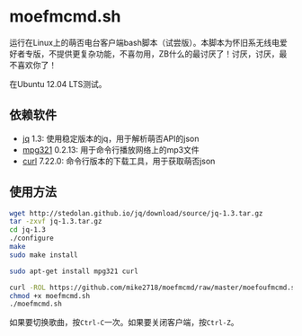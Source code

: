 moefmcmd.sh
===========

运行在Linux上的萌否电台客户端bash脚本（试尝版）。本脚本为怀旧系无线电爱好者专版，不提供更复杂功能，不喜勿用，ZB什么的最讨厌了！讨厌，讨厌，最不喜欢你了！

在Ubuntu 12.04 LTS测试。
 
## 依赖软件 ##
* [jq](http://stedolan.github.io/jq/) 1.3: 使用稳定版本的jq，用于解析萌否API的json
* [mpg321](http://mpg321.sourceforge.net/) 0.2.13: 用于命令行播放网络上的mp3文件
* [curl](http://curl.haxx.se/) 7.22.0: 命令行版本的下载工具，用于获取萌否json

## 使用方法 ##

```sh
wget http://stedolan.github.io/jq/download/source/jq-1.3.tar.gz
tar -zxvf jq-1.3.tar.gz
cd jq-1.3
./configure
make
sudo make install

sudo apt-get install mpg321 curl

curl -ROL https://github.com/mike2718/moefmcmd/raw/master/moefoufmcmd.sh
chmod +x moefmcmd.sh
./moefmcmd.sh
```

如果要切换歌曲，按`Ctrl-C`一次。如果要关闭客户端，按`Ctrl-Z`。

